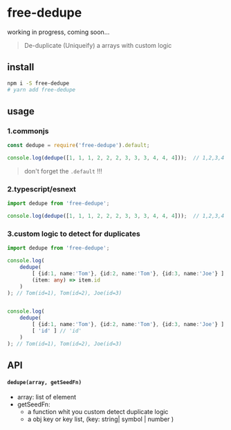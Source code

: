 # free-dedupe

working in progress, coming soon...

> De-duplicate (Uniqueify) a arrays with custom logic

## install

```sh
npm i -S free-dedupe
# yarn add free-dedupe
```

## usage

### 1.commonjs

```js
const dedupe = require('free-dedupe').default;

console.log(dedupe([1, 1, 1, 2, 2, 2, 3, 3, 3, 4, 4, 4]));  // 1,2,3,4
```

> don't forget the `.default` !!!

### 2.typescript/esnext

```ts
import dedupe from 'free-dedupe';

console.log(dedupe([1, 1, 1, 2, 2, 2, 3, 3, 3, 4, 4, 4]));  // 1,2,3,4
```

### 3.custom logic to detect for duplicates

```ts
import dedupe from 'free-dedupe';

console.log(
    dedupe(
        [ {id:1, name:'Tom'}, {id:2, name:'Tom'}, {id:3, name:'Joe'} ], 
        (item: any) => item.id
    )
); // Tom(id=1), Tom(id=2), Joe(id=3)


console.log(
    dedupe(
        [ {id:1, name:'Tom'}, {id:2, name:'Tom'}, {id:3, name:'Joe'} ], 
        [ 'id' ] // 'id'
    )
); // Tom(id=1), Tom(id=2), Joe(id=3)
```

## API

#### `dedupe(array, getSeedFn)`

- array: list of element
- getSeedFn: 
    - a function whit you custom detect duplicate logic
    - a obj key or key list, (key: string| symbol | number )